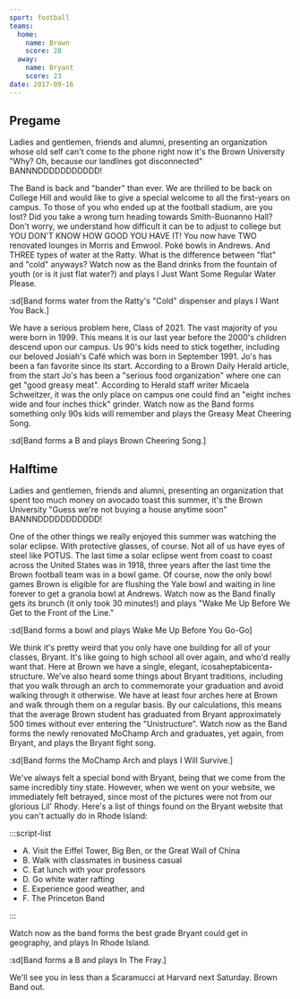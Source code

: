 ```yaml
---
sport: football
teams:
  home:
    name: Brown
    score: 28
  away:
    name: Bryant
    score: 23
date: 2017-09-16
---
```


## Pregame

Ladies and gentlemen, friends and alumni, presenting an organization whose old self can't come to the phone right now it's the Brown University "Why? Oh, because our landlines got disconnected" BANNNDDDDDDDDDDD!

The Band is back and "bander" than ever. We are thrilled to be back on College Hill and would like to give a special welcome to all the first-years on campus. To those of you who ended up at the football stadium, are you lost? Did you take a wrong turn heading towards Smith-Buonanno Hall? Don't worry, we understand how difficult it can be to adjust to college but YOU DON'T KNOW HOW GOOD YOU HAVE IT! You now have TWO renovated lounges in Morris and Emwool. Poké bowls in Andrews. And THREE types of water at the Ratty. What is the difference between "flat" and "cold" anyways? Watch now as the Band drinks from the fountain of youth (or is it just flat water?) and plays I Just Want Some Regular Water Please.

:sd[Band forms water from the Ratty's "Cold" dispenser and plays I Want You Back.]

We have a serious problem here, Class of 2021. The vast majority of you were born in 1999. This means it is our last year before the 2000's children descend upon our campus. Us 90's kids need to stick together, including our beloved Josiah's Café which was born in September 1991. Jo's has been a fan favorite since its start. According to a Brown Daily Herald article, from the start Jo's has been a "serious food organization" where one can get "good greasy meat". According to Herald staff writer Micaela Schweitzer, it was the only place on campus one could find an "eight inches wide and four inches thick" grinder. Watch now as the Band forms something only 90s kids will remember and plays the Greasy Meat Cheering Song.

:sd[Band forms a B and plays Brown Cheering Song.]

## Halftime

Ladies and gentlemen, friends and alumni, presenting an organization that spent too much money on avocado toast this summer, it's the Brown University "Guess we're not buying a house anytime soon" BANNNDDDDDDDDDDD!

One of the other things we really enjoyed this summer was watching the solar eclipse. With protective glasses, of course. Not all of us have eyes of steel like POTUS. The last time a solar eclipse went from coast to coast across the United States was in 1918, three years after the last time the Brown football team was in a bowl game. Of course, now the only bowl games Brown is eligible for are flushing the Yale bowl and waiting in line forever to get a granola bowl at Andrews. Watch now as the Band finally gets its brunch (it only took 30 minutes!) and plays "Wake Me Up Before We Get to the Front of the Line."

:sd[Band forms a bowl and plays Wake Me Up Before You Go-Go]

We think it's pretty weird that you only have one building for all of your classes, Bryant. It's like going to high school all over again, and who'd really want that. Here at Brown we have a single, elegant, icosaheptabicenta-structure. We've also heard some things about Bryant traditions, including that you walk through an arch to commemorate your graduation and avoid walking through it otherwise. We have at least four arches here at Brown and walk through them on a regular basis. By our calculations, this means that the average Brown student has graduated from Bryant approximately 500 times without ever entering the "Unistructure". Watch now as the Band forms the newly renovated MoChamp Arch and graduates, yet again, from Bryant, and plays the Bryant fight song.

:sd[Band forms the MoChamp Arch and plays I Will Survive.]

We've always felt a special bond with Bryant, being that we come from the same incredibly tiny state. However, when we went on your website, we immediately felt betrayed, since most of the pictures were not from our glorious Lil' Rhody. Here's a list of things found on the Bryant website that you can't actually do in Rhode Island:

:::script-list

- A. Visit the Eiffel Tower, Big Ben, or the Great Wall of China
- B. Walk with classmates in business casual
- C. Eat lunch with your professors
- D. Go white water rafting
- E. Experience good weather, and
- F. The Princeton Band

:::

Watch now as the band forms the best grade Bryant could get in geography, and plays In Rhode Island.

:sd[Band forms a B and plays In The Fray.]

We'll see you in less than a Scaramucci at Harvard next Saturday. Brown Band out.
